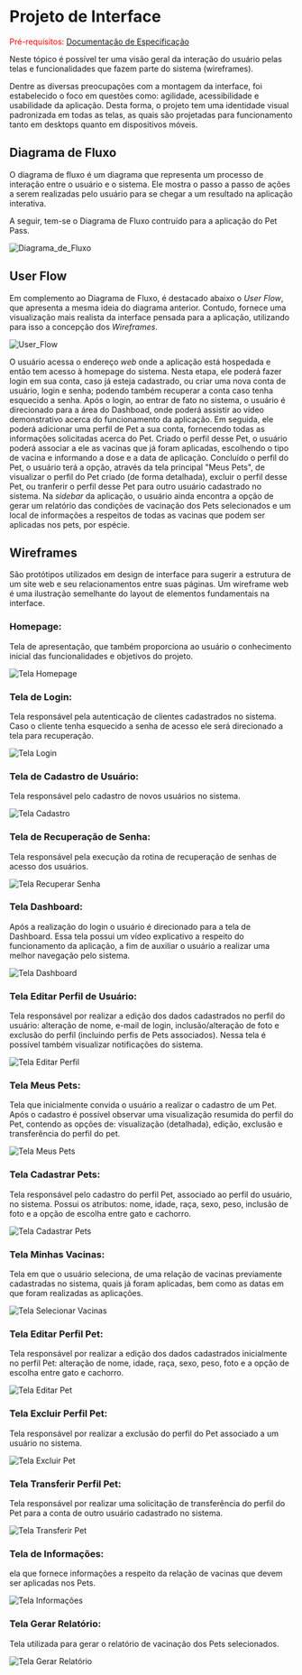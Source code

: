 
# Projeto de Interface

<span style="color:red">Pré-requisitos: <a href="2-Especificação do Projeto.md"> Documentação de Especificação</a></span>

Neste tópico é possível ter uma visão geral da interação do usuário pelas telas e funcionalidades que fazem parte do sistema (wireframes).

Dentre as diversas preocupações com a montagem da interface, foi estabelecido o foco em questões como: agilidade, acessibilidade e usabilidade da aplicação. Desta forma, o projeto tem uma identidade visual padronizada em todas as telas, as quais são projetadas para funcionamento tanto em desktops quanto em dispositivos móveis.

## Diagrama de Fluxo

O diagrama de fluxo é um diagrama que representa um processo de interação entre o usuário e o sistema. Ele mostra o passo a passo de ações a serem realizadas pelo usuário para se chegar a um resultado na aplicação interativa.

A seguir, tem-se o Diagrama de Fluxo contruído para a aplicação do Pet Pass.

![Diagrama_de_Fluxo](https://github.com/ICEI-PUC-Minas-PMV-ADS/pmv-ads-2021-2-e2-proj-int-t3-petpass/blob/main/docs/img/Diagrama%20de%20Fluxo.png?raw=true)

## User Flow

Em complemento ao Diagrama de Fluxo, é destacado abaixo o *User Flow*, que apresenta a mesma ideia do diagrama anterior. Contudo, fornece uma visualização mais realista da interface pensada para a aplicação, utilizando para isso a concepção dos *Wireframes*.

![User_Flow](img/Diagrama.png)

O usuário acessa o endereço *web* onde a aplicação está hospedada e então tem acesso à homepage do sistema. Nesta etapa, ele poderá fazer login em sua conta, caso já esteja cadastrado, ou criar uma nova conta de usuário, login e senha; podendo também recuperar a conta caso tenha esquecido a senha. Após o login, ao entrar de fato no sistema, o usuário é direcionado para a área do Dashboad, onde poderá assistir ao vídeo demonstrativo acerca do funcionamento da aplicação. Em seguida, ele poderá adicionar uma perfil de Pet a sua conta, fornecendo todas as informações solicitadas acerca do Pet. Criado o perfil desse Pet, o usuário poderá associar a ele as vacinas que já foram aplicadas, escolhendo o tipo de vacina e informando a dose e a data de aplicação. Concluído o perfil do Pet, o usuário terá a opção, através da tela principal "Meus Pets", de visualizar o perfil do Pet criado (de forma detalhada), excluir o perfil desse Pet, ou tranferir o perfil desse Pet para outro usuário cadastrado no sistema. Na *sidebar* da aplicação, o usuário ainda encontra a opção de gerar um relatório das condições de vacinação dos Pets selecionados e um local de informações a respeitos de todas as vacinas que podem ser aplicadas nos pets, por espécie.

## Wireframes

São protótipos utilizados em design de interface para sugerir a estrutura de um site web e seu relacionamentos entre suas páginas. Um wireframe web é uma ilustração semelhante do layout de elementos fundamentais na interface.
 
### Homepage:

Tela de apresentação, que também proporciona ao usuário o conhecimento inicial das funcionalidades e objetivos do projeto.

![Tela Homepage](img/Homepage.PNG)

### Tela de Login:

Tela responsável pela autenticação de clientes cadastrados no sistema. Caso o cliente tenha esquecido a senha de acesso ele será direcionado a tela para recuperação.

![Tela Login](img/Tela_login.PNG)

### Tela de Cadastro de Usuário:

Tela responsável pelo cadastro de novos usuários no sistema.

![Tela Cadastro](img/Tela_cadastro.PNG)

### Tela de Recuperação de Senha:

Tela responsável pela execução da rotina de recuperação de senhas de acesso dos usuários.

![Tela Recuperar Senha](img/Tela_RecuperarSenha.PNG)

### Tela Dashboard:

Após a realização do login o usuário é direcionado para a tela de Dashboard. Essa tela possui um vídeo explicativo a respeito do funcionamento da aplicação, a fim de auxiliar o usuário a realizar uma melhor navegação pelo sistema.

![Tela Dashboard](img/Tela_Dashboard.PNG)

### Tela Editar Perfil de Usuário:

Tela responsável por realizar a edição dos dados cadastrados no perfil do usuário: alteração de nome, e-mail de login, inclusão/alteração de foto e exclusão do perfil (incluindo perfis de Pets associados). Nessa tela é possível também visualizar notificações do sistema.

![Tela Editar Perfil](img/Tela_EditarPerfil.PNG)

### Tela Meus Pets:

Tela que inicialmente convida o usuário a realizar o cadastro de um Pet. Após o cadastro é possível observar uma visualização resumida do perfil do Pet, contendo as opções de: visualização (detalhada), edição, exclusão e transferência do perfil do pet.

![Tela Meus Pets](img/Tela_MeusPets.PNG)

### Tela Cadastrar Pets:

Tela responsável pelo cadastro do perfil Pet, associado ao perfil do usuário, no sistema. Possui os atributos: nome, idade, raça, sexo, peso, inclusão de foto e a opção de escolha entre gato e cachorro.

![Tela Cadastrar Pets](img/Tela_CadastrarPet.PNG)

### Tela Minhas Vacinas:

Tela em que o usuário seleciona, de uma relação de vacinas previamente cadastradas no sistema, quais já foram aplicadas, bem como as datas em que foram realizadas as aplicações.

![Tela Selecionar Vacinas](img/Cadastrar_vacina.PNG)

### Tela Editar Perfil Pet:

Tela responsável por realizar a edição dos dados cadastrados inicialmente no perfil Pet: alteração de nome, idade, raça, sexo, peso, foto e a opção de escolha entre gato e cachorro.

![Tela Editar Pet](img/Tela_EditarPet.PNG)

### Tela Excluir Perfil Pet:

Tela responsável por realizar a exclusão do perfil do Pet associado a um usuário no sistema.

![Tela Excluir Pet](img/Tela_ExcluirPet.PNG)

### Tela Transferir Perfil Pet:

Tela responsável por realizar uma solicitação de transferência do perfil do Pet para a conta de outro usuário cadastrado no sistema.

![Tela Transferir Pet](img/Tela_transferencia.PNG)

### Tela de Informações:

ela que fornece informações a respeito da relação de vacinas que devem ser aplicadas nos Pets.

![Tela Informações](img/Tela_Informacoes.PNG)

### Tela Gerar Relatório:

Tela utilizada para gerar o relatório de vacinação dos Pets selecionados.

![Tela Gerar Relatório](img/Tela_Relatorio.PNG)
